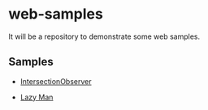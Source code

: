# web-samples
It will be a repository to demonstrate some web samples.

## Samples

- [IntersectionObserver](https://joezheng2015.github.io/web-samples/src/intersection_observer.html)
             
- [Lazy Man](https://github.com/JoeZheng2015/web-samples/tree/master/src/lazy_man)